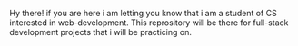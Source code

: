 Hy there!
if you are here i am letting you know that i am a student of CS interested in web-development.
This reprository will be there for full-stack development projects that i will be practicing on.
